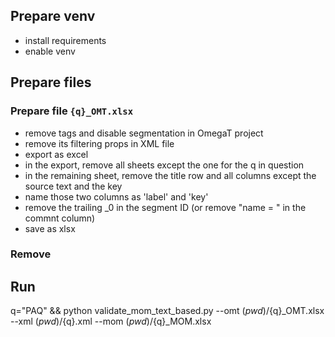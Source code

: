 ## Prepare venv
- install requirements
- enable venv

## Prepare files

### Prepare file `{q}_OMT.xlsx` 

- remove tags and disable segmentation in OmegaT project
- remove its filtering props in XML file
- export as excel
- in the export, remove all sheets except the one for the q in question
- in the remaining sheet, remove the title row and all columns except the source text and the key
- name those two columns as 'label' and 'key'
- remove the trailing _0 in the segment ID (or remove "name = " in the commnt column)
- save as xlsx

### Remove 

## Run

 q="PAQ" && python validate_mom_text_based.py --omt $(pwd)/${q}_OMT.xlsx --xml $(pwd)/${q}.xml --mom $(pwd)/${q}_MOM.xlsx
